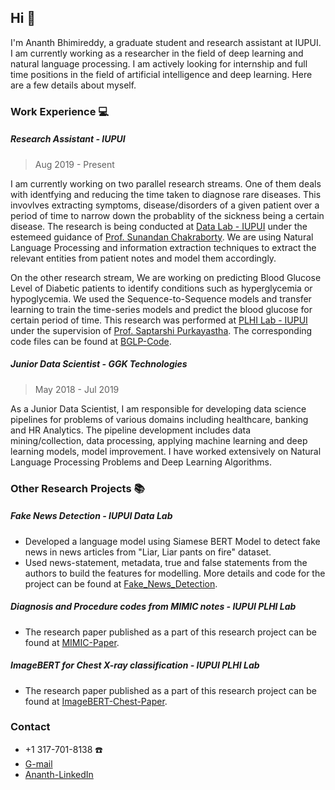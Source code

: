 ## Hi 👋

I'm Ananth Bhimireddy, a graduate student and research assistant at IUPUI. I am currently working as a researcher in the field of deep learning and natural language processing. I am actively looking for internship and full time positions in the field of artificial intelligence and deep learning. Here are a few details about myself.

### Work Experience :computer:

##### Research Assistant - IUPUI
> Aug 2019 - Present

I am currently working on two parallel research streams. One of them deals with identfying and reducing the time taken to diagnose rare diseases. This invovlves extracting symptoms, disease/disorders of a given patient over a period of time to narrow down the probablity of the sickness being a certain disease. The research is being conducted at [Data Lab - IUPUI](https://data.soic.iupui.edu/people.html) under the estemeed guidance of [Prof. Sunandan Chakraborty](https://soic.iupui.edu/people/sunandan-chakraborty/). We are using Natural Language Processing and information extraction techniques to extract the relevant entities from patient notes and model them accordingly.

On the other research stream, We are working on predicting Blood Glucose Level of Diabetic patients to identify conditions such as hyperglycemia or hypoglycemia. We used the Sequence-to-Sequence models and transfer learning to train the time-series models and predict the blood glucose for certain period of time. This research was performed at [PLHI Lab - IUPUI](https://plhi.sitehost.iu.edu/) under the supervision of [Prof. Saptarshi Purkayastha](https://soic.iupui.edu/people/saptarshi-purkayastha/). The corresponding code files can be found at [BGLP-Code](https://github.com/iupui-soic/bglp2).

##### Junior Data Scientist - GGK Technologies
> May 2018 - Jul 2019

As a Junior Data Scientist, I am responsible for developing data science pipelines for problems of various domains including healthcare, banking and HR Analytics. The pipeline development includes data mining/collection, data processing, applying machine learning and deep learning models, model improvement. I have worked extensively on Natural Language Processing Problems and Deep Learning Algorithms.

### Other Research Projects :books:

##### Fake News Detection - IUPUI Data Lab
* Developed a language model using Siamese BERT Model to detect fake news in news articles from "Liar, Liar pants on fire" dataset.
* Used news-statement, metadata, true and false statements from the authors to build the features for modelling. More details and code for the project can be found at [Fake_News_Detection](https://github.com/anbhimi/fake_news_detection).

##### Diagnosis and Procedure codes from MIMIC notes - IUPUI PLHI Lab
* The research paper published as a part of this research project can be found at [MIMIC-Paper](https://arxiv.org/abs/2003.07507).

##### ImageBERT for Chest X-ray classification - IUPUI PLHI Lab
* The research paper published as a part of this research project can be found at [ImageBERT-Chest-Paper](https://scholarworks.iupui.edu/handle/1805/23153).


### Contact

* +1 317-701-8138 :phone:
* [G-mail](mailto:bananthreddy30@gmail.com)
* [Ananth-LinkedIn](https://www.linkedin.com/in/ananth-reddy-bhimireddy-703245188/)

<!--
**anbhimi/anbhimi** is a ✨ _special_ ✨ repository because its `README.md` (this file) appears on your GitHub profile.

Here are some ideas to get you started:

- 🔭 I’m currently working on ...
- 🌱 I’m currently learning ...
- 👯 I’m looking to collaborate on ...
- 🤔 I’m looking for help with ...
- 💬 Ask me about ...
- 📫 How to reach me: ...
- 😄 Pronouns: ...
- ⚡ Fun fact: ...
-->
